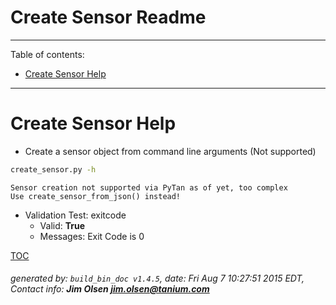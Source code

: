 Create Sensor Readme
===========================

---------------------------
<a name='toc'>Table of contents:</a>

  * [Create Sensor Help](#user-content-create-sensor-help)

---------------------------

# Create Sensor Help

  * Create a sensor object from command line arguments (Not supported)

```bash
create_sensor.py -h
```

```
Sensor creation not supported via PyTan as of yet, too complex
Use create_sensor_from_json() instead!
```

  * Validation Test: exitcode
    * Valid: **True**
    * Messages: Exit Code is 0



[TOC](#user-content-toc)


###### generated by: `build_bin_doc v1.4.5`, date: Fri Aug  7 10:27:51 2015 EDT, Contact info: **Jim Olsen <jim.olsen@tanium.com>**